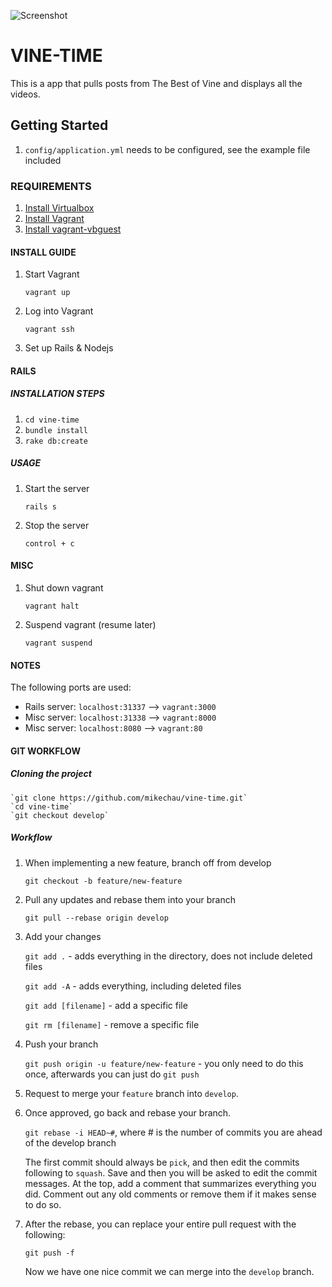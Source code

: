 ![Screenshot](http://i.imgur.com/gu7Zwcp.png "Screenshot")

# VINE-TIME  

This is a app that pulls posts from The Best of Vine and displays all the videos.

## Getting Started  

1. `config/application.yml` needs to be configured, see the example file included

### REQUIREMENTS
1. [Install Virtualbox](https://www.virtualbox.org/)
2. [Install Vagrant](http://www.vagrantup.com/)
3. [Install vagrant-vbguest](https://github.com/dotless-de/vagrant-vbguest)

#### INSTALL GUIDE
1. Start Vagrant

    `vagrant up`

2. Log into Vagrant

    `vagrant ssh`

3. Set up Rails & Nodejs

#### RAILS
##### INSTALLATION STEPS
1. `cd vine-time`
2. `bundle install`
3. `rake db:create`

##### USAGE
1. Start the server

   `rails s`

2. Stop the server

    `control + c`

#### MISC
1. Shut down vagrant

    `vagrant halt`

2. Suspend vagrant (resume later)

    `vagrant suspend`

#### NOTES
The following ports are used:

- Rails server: `localhost:31337` --> `vagrant:3000`
- Misc server: `localhost:31338` --> `vagrant:8000`
- Misc server: `localhost:8080` --> `vagrant:80`

#### GIT WORKFLOW
##### Cloning the project

    `git clone https://github.com/mikechau/vine-time.git`
    `cd vine-time`
    `git checkout develop`

##### Workflow
1. When implementing a new feature, branch off from develop

   `git checkout -b feature/new-feature`

2. Pull any updates and rebase them into your branch

   `git pull --rebase origin develop`

3. Add your changes

    `git add .` - adds everything in the directory, does not include deleted files

    `git add -A` - adds everything, including deleted files

    `git add [filename]` - add a specific file

    `git rm [filename]` - remove a specific file

4. Push your branch

   `git push origin -u feature/new-feature` - you only need to do this once, afterwards you can just do `git push`

5. Request to merge your `feature` branch into `develop`.

6. Once approved, go back and rebase your branch.

   `git rebase -i HEAD~#`, where # is the number of commits you are ahead of the develop branch

   The first commit should always be `pick`, and then edit the commits following to `squash`. Save and then you will be
   asked to edit the commit messages. At the top, add a comment that summarizes everything you did. Comment out any
   old comments or remove them if it makes sense to do so.

7. After the rebase, you can replace your entire pull request with the following:

   `git push -f`

   Now we have one nice commit we can merge into the `develop` branch.
